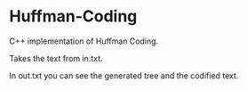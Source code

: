 # Huffman-Coding
C++ implementation of Huffman Coding.

Takes the text from in.txt.

In out.txt you can see the generated tree and the codified text.

